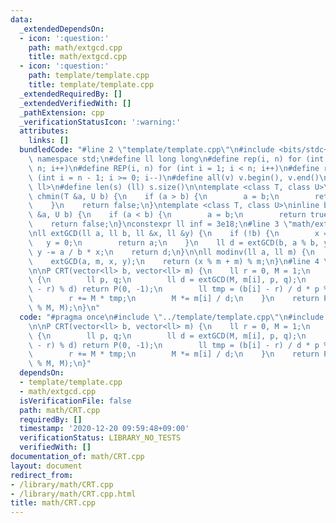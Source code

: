 ```yaml
---
data:
  _extendedDependsOn:
  - icon: ':question:'
    path: math/extgcd.cpp
    title: math/extgcd.cpp
  - icon: ':question:'
    path: template/template.cpp
    title: template/template.cpp
  _extendedRequiredBy: []
  _extendedVerifiedWith: []
  _pathExtension: cpp
  _verificationStatusIcon: ':warning:'
  attributes:
    links: []
  bundledCode: "#line 2 \"template/template.cpp\"\n#include <bits/stdc++.h>\nusing\
    \ namespace std;\n#define ll long long\n#define rep(i, n) for (int i = 0; i <\
    \ n; i++)\n#define REP(i, n) for (int i = 1; i < n; i++)\n#define rev(i, n) for\
    \ (int i = n - 1; i >= 0; i--)\n#define all(v) v.begin(), v.end()\n#define P pair<ll,\
    \ ll>\n#define len(s) (ll) s.size()\n\ntemplate <class T, class U>\ninline bool\
    \ chmin(T &a, U b) {\n    if (a > b) {\n        a = b;\n        return true;\n\
    \    }\n    return false;\n}\ntemplate <class T, class U>\ninline bool chmax(T\
    \ &a, U b) {\n    if (a < b) {\n        a = b;\n        return true;\n    }\n\
    \    return false;\n}\nconstexpr ll inf = 3e18;\n#line 3 \"math/extgcd.cpp\"\n\
    \nll extGCD(ll a, ll b, ll &x, ll &y) {\n    if (!b) {\n        x = 1;\n     \
    \   y = 0;\n        return a;\n    }\n    ll d = extGCD(b, a % b, y, x);\n   \
    \ y -= a / b * x;\n    return d;\n}\n\nll modinv(ll a, ll m) {\n    ll x, y;\n\
    \    extGCD(a, m, x, y);\n    return (x % m + m) % m;\n}\n#line 4 \"math/CRT.cpp\"\
    \n\nP CRT(vector<ll> b, vector<ll> m) {\n    ll r = 0, M = 1;\n    rep(i, len(b))\
    \ {\n        ll p, q;\n        ll d = extGCD(M, m[i], p, q);\n        if ((b[i]\
    \ - r) % d) return P(0, -1);\n        ll tmp = (b[i] - r) / d * p % (m[i] / d);\n\
    \        r += M * tmp;\n        M *= m[i] / d;\n    }\n    return P((r % M + M)\
    \ % M, M);\n}\n"
  code: "#pragma once\n#include \"../template/template.cpp\"\n#include \"extgcd.cpp\"\
    \n\nP CRT(vector<ll> b, vector<ll> m) {\n    ll r = 0, M = 1;\n    rep(i, len(b))\
    \ {\n        ll p, q;\n        ll d = extGCD(M, m[i], p, q);\n        if ((b[i]\
    \ - r) % d) return P(0, -1);\n        ll tmp = (b[i] - r) / d * p % (m[i] / d);\n\
    \        r += M * tmp;\n        M *= m[i] / d;\n    }\n    return P((r % M + M)\
    \ % M, M);\n}"
  dependsOn:
  - template/template.cpp
  - math/extgcd.cpp
  isVerificationFile: false
  path: math/CRT.cpp
  requiredBy: []
  timestamp: '2020-12-20 09:59:48+09:00'
  verificationStatus: LIBRARY_NO_TESTS
  verifiedWith: []
documentation_of: math/CRT.cpp
layout: document
redirect_from:
- /library/math/CRT.cpp
- /library/math/CRT.cpp.html
title: math/CRT.cpp
---
```

